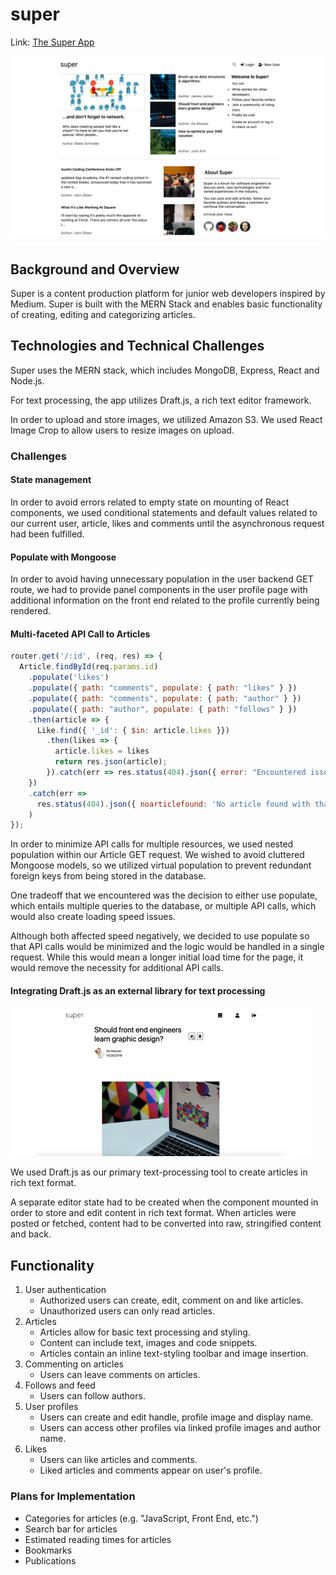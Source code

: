 # super

Link: [The Super App](https://thesuperapp.herokuapp.com)

![Home Page](/assets/super-home-page.png)

## Background and Overview 
  Super is a content production platform for junior web developers inspired by Medium. Super is built with the MERN Stack and enables basic functionality of creating, editing and categorizing articles.  

## Technologies and Technical Challenges

Super uses the MERN stack, which includes MongoDB, Express, React and Node.js.

For text processing, the app utilizes Draft.js, a rich text editor framework.

In order to upload and store images, we utilized Amazon S3. We used React Image
Crop to allow users to resize images on upload.

### Challenges

#### State management
  In order to avoid errors related to empty state on mounting of React components,
  we used conditional statements and default values related to our current user,
  article, likes and comments until the asynchronous request had been fulfilled.


#### Populate with Mongoose
  In order to avoid having unnecessary population in the user backend GET route,
  we had to provide panel components in the user profile page with additional
  information on the front end related to the profile currently being rendered.

#### Multi-faceted API Call to Articles

```JavaScript
router.get('/:id', (req, res) => {
  Article.findById(req.params.id)
    .populate('likes')
    .populate({ path: "comments", populate: { path: "likes" } })
    .populate({ path: "comments", populate: { path: "author" } })
    .populate({ path: "author", populate: { path: "follows" } })
    .then(article => {
      Like.find({ '_id': { $in: article.likes }})
        .then(likes => {
          article.likes = likes
          return res.json(article);
        }).catch(err => res.status(404).json({ error: "Encountered issue populating article likes"}))
    })
    .catch(err =>
      res.status(404).json({ noarticlefound: 'No article found with that ID' })
    )
});
```

In order to minimize API calls for multiple resources, we used nested population
within our Article GET request. We wished to avoid cluttered Mongoose models,
so we utilized virtual population to prevent redundant foreign keys from being
stored in the database.

One tradeoff that we encountered was the decision to either use populate, which
entails multiple queries to the database, or multiple API calls, which would
also create loading speed issues. 

Although both affected speed negatively, we decided to use populate so that
API calls would be minimized and the logic would be handled in a single request. While this would mean a longer initial load time for the page, it would remove the necessity for additional API calls.

#### Integrating Draft.js as an external library for text processing

![Walkthrough](/assets/edit-article-walkthrough.gif)

We used Draft.js as our primary text-processing tool to create articles in rich
text format.

A separate editor state had to be created when the component mounted in order
to store and edit content in rich text format. When articles were posted or
fetched, content had to be converted into raw, stringified content and back.

## Functionality 
  1. User authentication
      * Authorized users can create, edit, comment on and like articles.
      * Unauthorized users can only read articles.
  2. Articles 
      * Articles allow for basic text processing and styling.
      * Content can include text, images and code snippets.
      * Articles contain an inline text-styling toolbar and image insertion.
  3. Commenting on articles 
      * Users can leave comments on articles.
  4. Follows and feed 
      * Users can follow authors.
  5. User profiles
      * Users can create and edit handle, profile image and display name.
      * Users can access other profiles via linked profile images and author name.
  6. Likes 
      * Users can like articles and comments.
      * Liked articles and comments appear on user's profile.
 


### Plans for Implementation

  * Categories for articles (e.g. "JavaScript, Front End, etc.")
  * Search bar for articles
  * Estimated reading times for articles
  * Bookmarks
  * Publications
